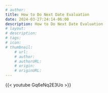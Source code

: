 ```yaml
---
# author: 
title: How to Do Next Date Evaluation
date: 2024-03-27:24:14-06:00
description: How to Do Next Date Evaluation
# layout: 
# description: 
# tags: 
# icon: 
# thumbnail: 
    # url: 
    # author: 
    # authorURL: 
    # origin: 
    # originURL: 
---
```


{{< youtube Gq6eNq2E3Uo >}}
